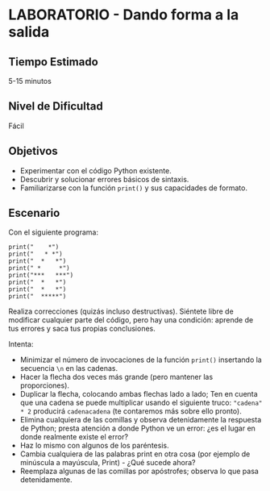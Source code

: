 # LABORATORIO - Dando forma a la salida

## Tiempo Estimado

5-15 minutos

## Nivel de Dificultad

Fácil

## Objetivos

* Experimentar con el código Python existente.
* Descubrir y solucionar errores básicos de sintaxis.
* Familiarizarse con la función `print()` y sus capacidades de formato.

## Escenario

Con el siguiente programa:

```
print("    *")
print("   * *")
print("  *   *")
print(" *     *")
print("***   ***")
print("  *   *")
print("  *   *")
print("  *****")
```

Realiza correcciones (quizás incluso destructivas). Siéntete libre de modificar cualquier parte del código, pero hay una condición: aprende de tus errores y saca tus propias conclusiones.

Intenta:

* Minimizar el número de invocaciones de la función `print()` insertando la secuencia `\n` en las cadenas.
* Hacer la flecha dos veces más grande (pero mantener las proporciones).
* Duplicar la flecha, colocando ambas flechas lado a lado; Ten en cuenta que una cadena se puede multiplicar usando el siguiente truco: `"cadena" * 2` producirá `cadenacadena` (te contaremos más sobre ello pronto).
* Elimina cualquiera de las comillas y observa detenidamente la respuesta de Python; presta atención a donde Python ve un error: ¿es el lugar en donde realmente existe el error?
* Haz lo mismo con algunos de los paréntesis.
* Cambia cualquiera de las palabras print en otra cosa (por ejemplo de minúscula a mayúscula, Print) - ¿Qué sucede ahora?
* Reemplaza algunas de las comillas por apóstrofes; observa lo que pasa detenidamente.